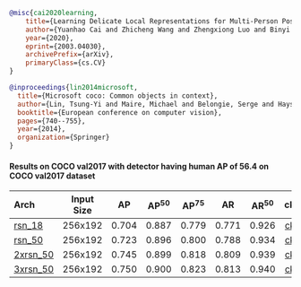 <!-- [ALGORITHM] -->

```bibtex
@misc{cai2020learning,
    title={Learning Delicate Local Representations for Multi-Person Pose Estimation},
    author={Yuanhao Cai and Zhicheng Wang and Zhengxiong Luo and Binyi Yin and Angang Du and Haoqian Wang and Xinyu Zhou and Erjin Zhou and Xiangyu Zhang and Jian Sun},
    year={2020},
    eprint={2003.04030},
    archivePrefix={arXiv},
    primaryClass={cs.CV}
}
```

<!-- [DATASET] -->

```bibtex
@inproceedings{lin2014microsoft,
  title={Microsoft coco: Common objects in context},
  author={Lin, Tsung-Yi and Maire, Michael and Belongie, Serge and Hays, James and Perona, Pietro and Ramanan, Deva and Doll{\'a}r, Piotr and Zitnick, C Lawrence},
  booktitle={European conference on computer vision},
  pages={740--755},
  year={2014},
  organization={Springer}
}
```

#### Results on COCO val2017 with detector having human AP of 56.4 on COCO val2017 dataset

| Arch  | Input Size | AP | AP<sup>50</sup> | AP<sup>75</sup> | AR | AR<sup>50</sup> | ckpt | log |
| :-------------- | :-----------: | :------: | :------: | :------: | :------: | :------: |:------: |:------: |
| [rsn_18](/configs/body/2D_Kpt_SV_RGB_Img/topdown_hm/coco/rsn18_coco_256x192.py) | 256x192 | 0.704 | 0.887 | 0.779 | 0.771 | 0.926 | [ckpt](https://download.openmmlab.com/mmpose/top_down/rsn/rsn18_coco_256x192-72f4b4a7_20201127.pth) | [log](https://download.openmmlab.com/mmpose/top_down/rsn/rsn18_coco_256x192_20201127.log.json) |
| [rsn_50](/configs/body/2D_Kpt_SV_RGB_Img/topdown_hm/coco/rsn50_coco_256x192.py) | 256x192 | 0.723 | 0.896 | 0.800 | 0.788 | 0.934 | [ckpt](https://download.openmmlab.com/mmpose/top_down/rsn/rsn50_coco_256x192-72ffe709_20201127.pth) | [log](https://download.openmmlab.com/mmpose/top_down/rsn/rsn50_coco_256x192_20201127.log.json) |
| [2xrsn_50](/configs/body/2D_Kpt_SV_RGB_Img/topdown_hm/coco/2xrsn50_coco_256x192.py) | 256x192 | 0.745 | 0.899 | 0.818 | 0.809 | 0.939 | [ckpt](https://download.openmmlab.com/mmpose/top_down/rsn/2xrsn50_coco_256x192-50648f0e_20201127.pth) | [log](https://download.openmmlab.com/mmpose/top_down/rsn/2xrsn50_coco_256x192_20201127.log.json) |
| [3xrsn_50](/configs/body/2D_Kpt_SV_RGB_Img/topdown_hm/coco/3xrsn50_coco_256x192.py) | 256x192 | 0.750 | 0.900 | 0.823 | 0.813 | 0.940 | [ckpt](https://download.openmmlab.com/mmpose/top_down/rsn/3xrsn50_coco_256x192-58f57a68_20201127.pth) | [log](https://download.openmmlab.com/mmpose/top_down/rsn/3xrsn50_coco_256x192_20201127.log.json) |
